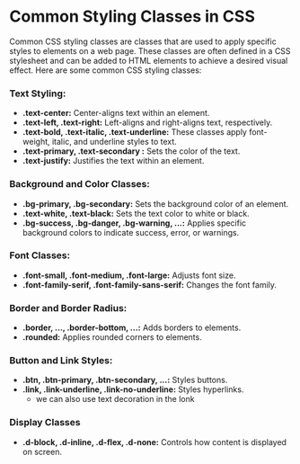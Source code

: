 # Common Styling Classes in CSS

Common CSS styling classes are classes that are used to apply specific styles to elements on a web page. These classes are often defined in a CSS stylesheet and can be added to HTML elements to achieve a desired visual effect. Here are some common CSS styling classes:

### Text Styling:
* **.text-center:** Center-aligns text within an element.
* **.text-left, .text-right:** Left-aligns and right-aligns text, respectively.
* **.text-bold, .text-italic, .text-underline:** These classes apply font-weight, italic, and underline styles to text.
* **.text-primary, .text-secondary  :** Sets the color of the text.
* **.text-justify:** Justifies the text within an element.

### Background and Color Classes:
* **.bg-primary, .bg-secondary:** Sets the background color of an element.
* **.text-white, .text-black:** Sets the text color to white or black.
* **.bg-success, .bg-danger, .bg-warning, ...:** Applies specific background colors to indicate success, error, or warnings.

### Font Classes:
* **.font-small, .font-medium, .font-large:** Adjusts font size.
* **.font-family-serif, .font-family-sans-serif:** Changes the font family.

### Border and Border Radius:
* **.border, ..., .border-bottom, ...:** Adds borders to elements.
* **.rounded:** Applies rounded corners to elements.

### Button and Link Styles:
* **.btn, .btn-primary, .btn-secondary, ...:** Styles buttons.
* **.link, .link-underline, .link-no-underline:** Styles hyperlinks.
    - we can also use text decoration in the lonk

### Display Classes
* **.d-block, .d-inline, .d-flex, .d-none:** Controls how content is displayed on screen.